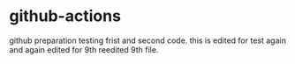 # github-actions
github preparation
testing frist and second code.
this is edited for test again and again
edited for 9th 
reedited 9th file.
